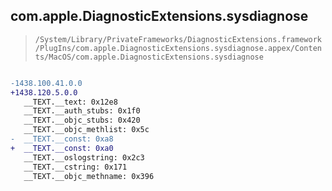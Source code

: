 ## com.apple.DiagnosticExtensions.sysdiagnose

> `/System/Library/PrivateFrameworks/DiagnosticExtensions.framework/PlugIns/com.apple.DiagnosticExtensions.sysdiagnose.appex/Contents/MacOS/com.apple.DiagnosticExtensions.sysdiagnose`

```diff

-1438.100.41.0.0
+1438.120.5.0.0
   __TEXT.__text: 0x12e8
   __TEXT.__auth_stubs: 0x1f0
   __TEXT.__objc_stubs: 0x420
   __TEXT.__objc_methlist: 0x5c
-  __TEXT.__const: 0xa8
+  __TEXT.__const: 0xa0
   __TEXT.__oslogstring: 0x2c3
   __TEXT.__cstring: 0x171
   __TEXT.__objc_methname: 0x396

```
